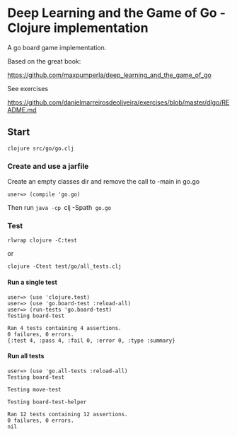 # Deep Learning and the Game of Go - Clojure implementation

A go board game implementation.

Based on the great book:

https://github.com/maxpumperla/deep_learning_and_the_game_of_go

See exercises

https://github.com/danielmarreirosdeoliveira/exercises/blob/master/dlgo/README.md

## Start

```
clojure src/go/go.clj
```

### Create and use a jarfile


Create an empty classes dir and remove the call to -main in go.go

```
user=> (compile 'go.go)
```

Then run `java -cp `clj -Spath` go.go`

### Test

```
rlwrap clojure -C:test
```

or

```
clojure -Ctest test/go/all_tests.clj
```

#### Run a single test

```
user=> (use 'clojure.test)
user=> (use 'go.board-test :reload-all)
user=> (run-tests 'go.board-test)
Testing board-test

Ran 4 tests containing 4 assertions.
0 failures, 0 errors.
{:test 4, :pass 4, :fail 0, :error 0, :type :summary}
```

#### Run all tests

```
user=> (use 'go.all-tests :reload-all)
Testing board-test

Testing move-test

Testing board-test-helper

Ran 12 tests containing 12 assertions.
0 failures, 0 errors.
nil
```
